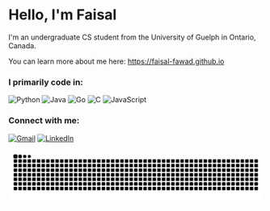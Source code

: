 # Hello, I'm Faisal

I'm an undergraduate CS student from the University of Guelph in Ontario, Canada. 

You can learn more about me here: https://faisal-fawad.github.io

### I primarily code in:
<p>
  <img alt="Python" src="https://img.shields.io/badge/python-3670A0?style=for-the-badge&logo=python&logoColor=ffdd54"/>
  <img alt="Java" src="https://img.shields.io/badge/java-%23ED8B00.svg?style=for-the-badge&logo=openjdk&logoColor=white"/>
  <img alt="Go" src="https://img.shields.io/badge/go-%2300ADD8.svg?style=for-the-badge&logo=go&logoColor=white"/>
  <img alt="C" src="https://img.shields.io/badge/c-%2300599C.svg?style=for-the-badge&logo=c&logoColor=white"/>
  <img alt="JavaScript" src="https://img.shields.io/badge/javascript-%23323330.svg?style=for-the-badge&logo=javascript&logoColor=%23F7DF1E"/>
</p>

### Connect with me:
<p>
  <a href="mailto:faisalfawad2004@gmail.com"><img alt="Gmail" src="https://img.shields.io/badge/Gmail-D14836?style=for-the-badge&logo=gmail&logoColor=white"></a>
  <a href="https://www.linkedin.com/in/faisal-fawad" target="_blank"><img alt="LinkedIn" src="https://img.shields.io/badge/linkedin-%230077B5.svg?style=for-the-badge&logo=linkedin&logoColor=white"></a>
</p>

<picture>
  <source media="(prefers-color-scheme: dark)" srcset="https://raw.githubusercontent.com/faisal-fawad/faisal-fawad/output/github-contribution-grid-snake-dark.svg">
  <source media="(prefers-color-scheme: light)" srcset="https://raw.githubusercontent.com/faisal-fawad/faisal-fawad/output/github-contribution-grid-snake.svg">
  <img alt="github contribution grid snake animation" src="https://raw.githubusercontent.com/faisal-fawad/faisal-fawad/output/github-contribution-grid-snake.svg">
</picture>
